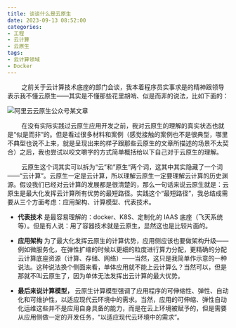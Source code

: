 ```yaml
---
title: 谈谈什么是云原生
date: 2023-09-13 08:52:00
categories: 
- 工程
- 云计算
- 云原生
tags:
- 云计算领域
- Docker
---
```



&ensp;&ensp;&ensp;&ensp; 之前关于云计算技术底座的部门会谈，我本着程序员实事求是的精神跟领导表示我不懂云原生——其实是不懂那些花里胡哨、似是而非的说法，比如下面的：

![阿里云云原生公众号某文章](https://github.com/3546514206/ImageHost.Github.IO/blob/main/%E5%B7%A5%E7%A8%8B/%E4%BA%91%E8%AE%A1%E7%AE%97/%E4%BA%91%E5%8E%9F%E7%94%9F/%E8%B0%88%E8%B0%88%E4%BB%80%E4%B9%88%E6%98%AF%E4%BA%91%E5%8E%9F%E7%94%9F/%E9%98%BF%E9%87%8C%E4%BA%91%E4%BA%91%E5%8E%9F%E7%94%9F%E5%85%AC%E4%BC%97%E5%8F%B7%E6%9F%90%E6%96%87%E7%AB%A0.jpg?raw=true)

&ensp;&ensp;&ensp;&ensp; 在没有实际实践过云原生应用开发之前，我对云原生的理解的真实状态也就是“似是而非”的。但是看过很多材料和案例（感觉接触的案例也不是很典型，哪里不典型也说不上来，就是呈现出来的样子跟那些云原生的文章所描述的场景不太契合）之后，我也尝试以咬文嚼字的方式简单概括给以下自己对于云原生的理解。

&ensp;&ensp;&ensp;&ensp; 云原生这个词其实可以拆为“云”和”原生“两个词，这其中其实隐藏了一个词——“云计算”。云原生一定是云计算，所以理解云原生一定要理解云计算的历史渊源。假设我们已经对云计算的发展都是很清楚的，那么一句话来说云原生就是：云原生是最大化发挥云计算所有优势的最短路径。实践这个“最短路径”，我总结成需要从三个方面考虑：应用架构、计算模型、代表技术。

* __代表技术__ 是最容易理解的：docker、K8S、定制化的 IAAS 底座（飞天系统等）。但是有人说：用了容器技术就是云原生，显然这也是比较片面的。

* __应用架构__ 为了最大化发挥云原生的计算优势，应用侧应该也要做架构升级——例如微服务化，在弹性扩缩的时候以更细的粒度进行算力分配，更精确的分配云计算底座资源（计算、存储、网络）——当然，这只是我简单作示意的一种说法。这种说法换个侧面来看，单体应用就不能上云计算么？当然可以，但是那就不叫云原生了，因为单体无法发挥出云计算的最大优势。

* __最后来说计算模型，__ 云原生计算模型强调了应用程序的可伸缩性、弹性、自动化和可维护性，以适应现代云环境中的需求。当然，应用的可伸缩、弹性自动化运维这些并不是应用自身具备的能力，而是在云上环境被赋予的，但是需要从应用侧做一定的开发任务，“以适应现代云环境中的需求”。
